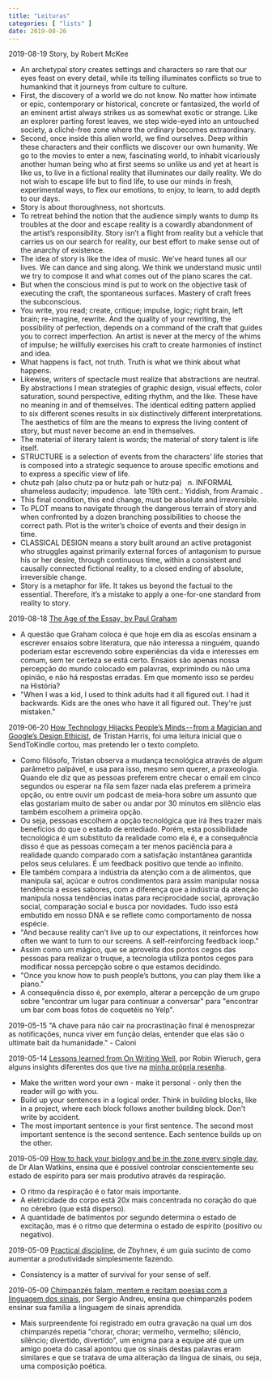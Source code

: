 ```yaml
---
title: "Leituras"
categories: [ "lists" ]
date: 2019-08-26
---
```


2019-08-19 Story, by Robert McKee
 - An archetypal story creates settings and characters so rare that our eyes feast on every detail, while its telling illuminates conflicts so true to humankind that it journeys from culture to culture.
 - First, the discovery of a world we do not know. No matter how intimate or epic, contemporary or historical, concrete or fantasized, the world of an eminent artist always strikes us as somewhat exotic or strange. Like an explorer parting forest leaves, we step wide-eyed into an untouched society, a cliché-free zone where the ordinary becomes extraordinary.
 - Second, once inside this alien world, we find ourselves. Deep within these characters and their conflicts we discover our own humanity. We go to the movies to enter a new, fascinating world, to inhabit vicariously another human being who at first seems so unlike us and yet at heart is like us, to live in a fictional reality that illuminates our daily reality. We do not wish to escape life but to find life, to use our minds in fresh, experimental ways, to flex our emotions, to enjoy, to learn, to add depth to our days.
 - Story is about thoroughness, not shortcuts.
 - To retreat behind the notion that the audience simply wants to dump its troubles at the door and escape reality is a cowardly abandonment of the artist’s responsibility. Story isn’t a flight from reality but a vehicle that carries us on our search for reality, our best effort to make sense out of the anarchy of existence.
 - The idea of story is like the idea of music. We’ve heard tunes all our lives. We can dance and sing along. We think we understand music until we try to compose it and what comes out of the piano scares the cat.
 - But when the conscious mind is put to work on the objective task of executing the craft, the spontaneous surfaces. Mastery of craft frees the subconscious.
 - You write, you read; create, critique; impulse, logic; right brain, left brain; re-imagine, rewrite. And the quality of your rewriting, the possibility of perfection, depends on a command of the craft that guides you to correct imperfection. An artist is never at the mercy of the whims of impulse; he willfully exercises his craft to create harmonies of instinct and idea.
 - What happens is fact, not truth. Truth is what we think about what happens.
 - Likewise, writers of spectacle must realize that abstractions are neutral. By abstractions I mean strategies of graphic design, visual effects, color saturation, sound perspective, editing rhythm, and the like. These have no meaning in and of themselves. The identical editing pattern applied to six different scenes results in six distinctively different interpretations. The aesthetics of film are the means to express the living content of story, but must never become an end in themselves.
 - The material of literary talent is words; the material of story talent is life itself.
 - STRUCTURE is a selection of events from the characters’ life stories that is composed into a strategic sequence to arouse specific emotions and to express a specific view of life.
 - chutz·pah (also chutz·pa or hutz·pah or hutz·pa)   n. INFORMAL shameless audacity; impudence.  late 19th cent.: Yiddish, from Aramaic .
 - This final condition, this end change, must be absolute and irreversible.
 - To PLOT means to navigate through the dangerous terrain of story and when confronted by a dozen branching possibilities to choose the correct path. Plot is the writer’s choice of events and their design in time.
 - CLASSICAL DESIGN means a story built around an active protagonist who struggles against primarily external forces of antagonism to pursue his or her desire, through continuous time, within a consistent and causally connected fictional reality, to a closed ending of absolute, irreversible change.
 - Story is a metaphor for life. It takes us beyond the factual to the essential. Therefore, it’s a mistake to apply a one-for-one standard from reality to story.

2019-08-18 [The Age of the Essay, by Paul Graham](http://www.paulgraham.com/essay.html)

 - A questão que Graham coloca é que hoje em dia as escolas ensinam a escrever ensaios sobre literatura, que não interessa a ninguém, quando poderiam estar escrevendo sobre experiências da vida e interesses em comum, sem ter certeza se está certo. Ensaios são apenas nossa percepção do mundo colocado em palavras, exprimindo ou não uma opinião, e não há respostas erradas. Em que momento isso se perdeu na História?
 - "When I was a kid, I used to think adults had it all figured out. I had it backwards. Kids are the ones who have it all figured out. They're just mistaken."

2019-06-20 [How Technology Hijacks People’s Minds -- from a Magician and Google’s Design Ethicist](http://www.tristanharris.com/2016/05/how-technology-hijacks-peoples-minds%e2%80%8a-%e2%80%8afrom-a-magician-and-googles-design-ethicist/), de Tristan Harris, foi uma leitura inicial que o SendToKindle cortou, mas pretendo ler o texto completo.
 - Como filósofo, Tristan observa a mudança tecnológica através de algum parâmetro palpável, e usa para isso, mesmo sem querer, a praxeologia. Quando ele diz que as pessoas preferem entre checar o email em cinco segundos ou esperar na fila sem fazer nada elas preferem a primeira opção, ou entre ouvir um podcast de meia-hora sobre um assunto que elas gostariam muito de saber ou andar por 30 minutos em silêncio elas também escolhem a primeira opção.
 - Ou seja, pessoas escolhem a opção tecnológica que irá lhes trazer mais benefícios do que o estado de entediado. Porém, esta possibilidade tecnológica é um substituto da realidade como ela é, e a consequência disso é que as pessoas começam a ter menos paciência para a realidade quando comparado com a satisfação instantânea garantida pelos seus celulares. É um feedback positivo que tende ao infinito.
 - Ele também compara a indústria da atenção com a de alimentos, que manipula sal, açúcar e outros condimentos para assim manipular nossa tendência a esses sabores, com a diferença que a indústria da atenção manipula nossa tendências inatas para reciprocidade social, aprovação social, comparação social e busca por novidades. Tudo isso está embutido em nosso DNA e se reflete como comportamento de nossa espécie.
 - "And because reality can’t live up to our expectations, it reinforces how often we want to turn to our screens. A self-reinforcing feedback loop."
 - Assim como um mágico, que se aproveita dos pontos cegos das pessoas para realizar o truque, a tecnologia utiliza pontos cegos para modificar nossa percepção sobre o que estamos decidindo.
 - "Once you know how to push people’s buttons, you can play them like a piano."
 - A consequência disso é, por exemplo, alterar a percepção de um grupo sobre "encontrar um lugar para continuar a conversar" para "encontrar um bar com boas fotos de coquetéis no Yelp".

2019-05-15 "A chave para não cair na procrastinação final é menosprezar as notificações, nunca viver em função delas, entender que elas são o ultimate bait da humanidade." - Caloni

2019-05-14 [Lessons learned from On Writing Well](https://www.robinwieruch.de/lessons-learned-on-writing-well/), por Robin Wieruch, gera alguns insights diferentes dos que tive na [minha própria resenha](/reading/on-writing-well).

 - Make the written word your own - make it personal - only then the reader will go with you. 
 - Build up your sentences in a logical order. Think in building blocks, like in a project, where each block follows another building block. Don't write by accident. 
 - The most important sentence is your first sentence. The second most important sentence is the second sentence. Each sentence builds up on the other. 

2019-05-09 [How to hack your biology and be in the zone every single day](https://www.youtube.com/watch?v=0xc3XdOiGGI), de Dr Alan Watkins, ensina que é possível controlar conscientemente seu estado de espírito para ser mais produtivo através da respiração.

 - O ritmo da respiração é o fator mais importante.
 - A eletricidade do corpo está 20x mais concentrada no coração do que no cérebro (que está disperso).
 - A quantidade de batimentos por segundo determina o estado de excitação, mas é o ritmo que determina o estado de espírito (positivo ou negativo).

2019-05-09 [Practical discipline](http://www.wisdomination.com/practical-discipline/), de Zbyhnev, é um guia sucinto de como aumentar a produtividade simplesmente fazendo.

 - Consistency is a matter of survival for your sense of self. 

2019-05-09 [Chimpanzés falam, mentem e recitam poesias com a linguagem dos sinais](https://exame.abril.com.br/ciencia/chimpanzes-falam-mentem-e-recitam-poesias-com-a-linguagem-dos-sinais/), por Sergio Andreu, ensina que chimpanzés podem ensinar sua família a linguagem de sinais aprendida.

 - Mais surpreendente foi registrado em outra gravação na qual um dos chimpanzés repetia "chorar, chorar; vermelho, vermelho; silêncio, silêncio; divertido, divertido", um enigma para a equipe até que um amigo poeta do casal apontou que os sinais destas palavras eram similares e que se tratava de uma aliteração da língua de sinais, ou seja, uma composição poética. 
